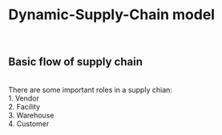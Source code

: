 # Dynamic-Supply-Chain model
<br>
<h2><b>Basic flow of supply chain</b></h2><br>
There are some important roles in a supply chian:
<br>
1. Vendor<br>  
2. Facility<br>  
3. Warehouse<br>  
4. Customer<br>  

